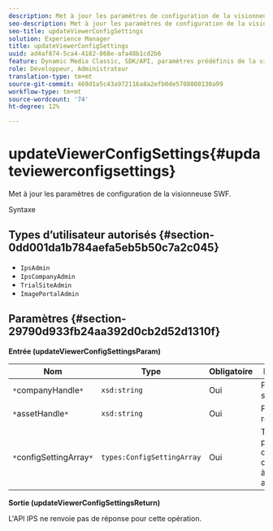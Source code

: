 ```yaml
---
description: Met à jour les paramètres de configuration de la visionneuse SWF.
seo-description: Met à jour les paramètres de configuration de la visionneuse SWF.
seo-title: updateViewerConfigSettings
solution: Experience Manager
title: updateViewerConfigSettings
uuid: ad4af874-5ca4-4182-868e-afa48b1cd2b6
feature: Dynamic Media Classic, SDK/API, paramètres prédéfinis de la visionneuse
role: Développeur, Administrateur
translation-type: tm+mt
source-git-commit: 469d1a5c43a972116a8a2efb0de5708800130a99
workflow-type: tm+mt
source-wordcount: '74'
ht-degree: 12%

---
```



# updateViewerConfigSettings{#updateviewerconfigsettings}

Met à jour les paramètres de configuration de la visionneuse SWF.

Syntaxe

## Types d’utilisateur autorisés {#section-0dd001da1b784aefa5eb5b50c7a2c045}

* `IpsAdmin`
* `IpsCompanyAdmin`
* `TrialSiteAdmin`
* `ImagePortalAdmin`

## Paramètres {#section-29790d933fb24aa392d0cb2d52d1310f}

**Entrée (updateViewerConfigSettingsParam)**

| Nom | Type | Obligatoire | Description |
|---|---|---|---|
| `*`companyHandle`*` | `xsd:string` | Oui | Pose la société. |
| `*`assetHandle`*` | `xsd:string` | Oui | Poignée de ressource. |
| `*`configSettingArray`*` | `types:ConfigSettingArray` | Oui | Tableau des paramètres de configuration à appliquer au lecteur. |

**Sortie (updateViewerConfigSettingsReturn)**

L&#39;API IPS ne renvoie pas de réponse pour cette opération.
